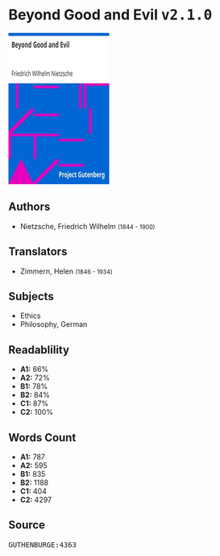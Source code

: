 # Beyond Good and Evil <kbd>v2.1.0</kbd>

![](./cover.medium.jpg "")

## Authors


 - Nietzsche, Friedrich Wilhelm <small>(1844 - 1900)</small>

## Translators


 - Zimmern, Helen <small>(1846 - 1934)</small>

## Subjects


 - Ethics
 - Philosophy, German

## Readablility


 - **A1:** 66%
 - **A2:** 72%
 - **B1:** 78%
 - **B2:** 84%
 - **C1:** 87%
 - **C2:** 100%

## Words Count


 - **A1:** 787
 - **A2:** 595
 - **B1:** 835
 - **B2:** 1188
 - **C1:** 404
 - **C2:** 4297

## Source


<kbd>GUTHENBURGE:4363</kbd>
